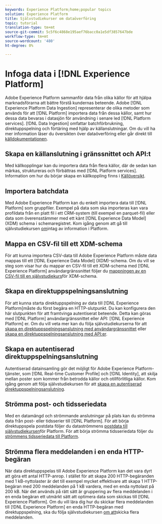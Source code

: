 ```yaml
---
keywords: Experience Platform;home;popular topics
solution: Experience Platform
title: Självstudiekurser om dataöverföring
topic: tutorial
translation-type: tm+mt
source-git-commit: 5c5f6c4868e195aef76bacc0a1e5df3857647bde
workflow-type: tm+mt
source-wordcount: '480'
ht-degree: 0%

---
```



# Infoga data i [!DNL Experience Platform]

Adobe Experience Platform sammanför data från olika källor för att hjälpa marknadsförarna att bättre förstå kundernas beteende. Adobe [!DNL Experience Platform Data Ingestion] representerar de olika metoder som används för att [!DNL Platform] importera data från dessa källor, samt hur dessa data bevaras i datasjön för användning i senare led [!DNL Platform services]. [!DNL Data Ingestion] omfattar batchförbrukning, direktuppspelning och förtäring med hjälp av källanslutningar. Om du vill ha mer information läser du översikten över [](../ingestion/home.md) dataöverföring eller går direkt till [källdokumentationen](../sources/home.md).

## Skapa en källanslutning i gränssnittet och API:t

Med källkopplingar kan du importera data från flera källor, där de sedan kan märkas, struktureras och förbättras med [!DNL Platform services]. Information om hur du börjar skapa en källkoppling finns i [Källöversikt](../sources/home.md).

## Importera batchdata

Med Adobe Experience Platform kan du enkelt importera data till [!DNL Platform] som gruppfiler. Exempel på data som ska importeras kan vara profildata från en platt fil i ett CRM-system (till exempel en parquet-fil) eller data som överensstämmer med ett känt [!DNL Experience Data Model] (XDM) schema i schemaregistret. Kom igång genom att gå till självstudiekursen [om](../ingestion/tutorials/ingest-batch-data.md)intag av information i Platform.

## Mappa en CSV-fil till ett XDM-schema

För att kunna importera CSV-data till Adobe Experience Platform måste data mappas till ett [!DNL Experience Data Model] (XDM)-schema. Om du vill se steg som visar hur du mappar en CSV-fil till ett XDM-schema med [!DNL Experience Platform] användargränssnittet följer du [mappningen av en CSV-fil till en självstudiekurs](../ingestion/tutorials/map-a-csv-file.md)för XDM-schema.

## Skapa en direktuppspelningsanslutning

För att kunna starta direktuppspelning av data till [!DNL Experience Platform]måste du först begära en HTTP-slutpunkt. Du kan konfigurera den här slutpunkten för att framtvinga autentiserat beteende. Detta kan göras med [!DNL Platform] användargränssnittet eller API: [!DNL Experience Platform] er. Om du vill veta mer kan du följa självstudiekurserna för att [skapa en direktuppspelningsanslutning med användargränssnittet](../ingestion/tutorials/create-streaming-connection-ui.md) eller [skapa en direktuppspelningsanslutning med API:er](../ingestion/tutorials/create-streaming-connection.md).

## Skapa en autentiserad direktuppspelningsanslutning

Autentiserad datainsamling gör det möjligt för Adobe Experience Platform-tjänster, som [!DNL Real-time Customer Profile] och [!DNL Identity], att skilja mellan poster som kommer från betrodda källor och otillförlitliga källor. Kom igång genom att följa självstudiekursen för att [skapa en autentiserad direktuppspelningsanslutning](../ingestion/tutorials/create-authenticated-streaming-connection.md).

## Strömma post- och tidsseriedata

Med en datamängd och strömmande anslutningar på plats kan du strömma data från post- eller tidsserier till [!DNL Platform]. För att börja direktuppspela postdata följer du dataströmmens [postdata till självstudiekursen](../ingestion/tutorials/streaming-record-data.md)för Platform. För att börja strömma tidsseriedata följer du [strömmens tidsseriedata till Platform](../ingestion/tutorials/streaming-time-series-data.md).

## Strömma flera meddelanden i en enda HTTP-begäran

När data direktuppspelas till Adobe Experience Platform kan det vara dyrt att göra ett antal HTTP-anrop. I stället för att skapa 200 HTTP-begäranden med 1 kB-nyttolaster är det till exempel mycket effektivare att skapa 1 HTTP-begäran med 200 meddelanden på 1 kB vardera, med en enda nyttolast på 200 kB. När det används på rätt sätt är gruppering av flera meddelanden i en enda begäran ett utmärkt sätt att optimera data som skickas till [!DNL Experience Platform]. Om du vill lära dig hur du skickar flera meddelanden till [!DNL Experience Platform] en enda HTTP-begäran med direktuppspelning, ska du följa självstudiekursen [om att](../ingestion/tutorials/streaming-multiple-messages.md)skicka flera meddelanden.



